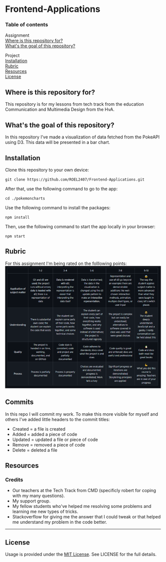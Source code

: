 # Frontend-Applications

### Table of contents
Assignment<br />
[Where is this repository for?](https://github.com/ROEL2407/frontend-data#where-is-this-repository-for)<br />
[What's the goal of this repository?](https://github.com/ROEL2407/frontend-data#whats-the-goal-of-this-repository)

Project<br />
[Installation](https://github.com/ROEL2407/frontend-data#installation)<br />
[Rubric](https://github.com/ROEL2407/frontend-data#rubric)<br />
[Resources](https://github.com/ROEL2407/frontend-data#resources)<br />
[License](https://github.com/ROEL2407/frontend-data#license)

## Where is this repository for?
This repository is for my lessons from tech track from the education Communication and Multimedia Design from the HvA. 

## What's the goal of this repository?
In this repository I've made a visualization of data fetched from the PokeAPI using D3. This data will be presented in a bar chart.

## Installation
Clone this repository to your own device:
```console
git clone https://github.com/ROEL2407/Frontend-Applications.git
```

After that, use the following command to go to the app:
```
cd ./pokemoncharts
```  

Use the following command to install the packages:
```
npm install
```

Then, use the following command to start the app locally in your browser:
```
npm start
```

## Rubric
For this assignment I'm being rated on the folllowing points:
<img src="https://github.com/ROEL2407/frontend-data/blob/main/images/rubric2.PNG">

## Commits
In this repo I will commit my work. To make this more visible for myself and others I've added little headers to the commit titles:
* Created = a file is created
* Added =  added a piece of code
* Updated = updated a file or piece of code
* Remove =  removed a piece of code
* Delete = deleted a file

## Resources
### Credits
* Our teachers at the Tech Track from CMD (specificly robert for coping with my many questions).
* My support group.
* My fellow students who've helped me resolving some problems and learning me new types of tricks.
* Stackoverflow for giving me the answer that I could tweak or that helped me understand my problem in the code better.  
<hr />

## License
Usage is provided under the [MIT License](https://github.com/ROEL2407/Functional-Applications/blob/main/LICENSE). See LICENSE for the full details.
